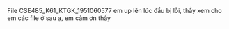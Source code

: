 
File CSE485_K61_KTGK_1951060577 em up lên lúc đầu bị lỗi, thầy xem cho em các file ở sau ạ, em cảm ơn thầy
